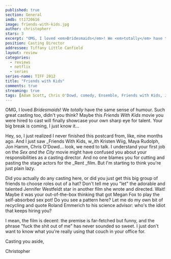 ```yaml
---
published: true
section: General
imdb: tt1720616
image: friends-with-kids.jpg
author: christopherr
stars: 3
excerpt: "OMG, I loved <em>Bridesmaids</em>! We <em>totally</em> have the same sense of humour. Such great casting too, didn&rsquo;t you think? Maybe this <em>Friends With Kids</em> movie you were hired to cast will finally showcase your own sharp eye for talent.  Your big break is coming, I just know it."
position: Casting Director
addressee: Tiffany Little Canfield
layout: review
categories:
  - reviews
  - netflix
  - series
series-name: TIFF 2012
title: "Friends with Kids"
comments: true
streaming: true
tags: [Adam Scott, Chris O'Dowd, comedy, Ensemble, Friends with Kids, Jennifer Westfeldt, Jon Hamm, Kristen Wiig, Letters, Maya Rudolph, netflix.ca]
---
```

OMG, I loved _Bridesmaids_! We _totally_ have the same sense of humour. Such great casting too, didn't you think? Maybe this _Friends With Kids_ movie you were hired to cast will finally showcase your own sharp eye for talent. Your big break is coming, I just know it…

Hey, so, I just realized I never finished this postcard from, like, nine months ago. And I just saw _Friends With Kids, w_ith Kristen Wiig, Maya Rudolph, Jon Hamm, Chris O'Dowd… look, we need to talk. I understand your first job on the _Sex and the City_ movie might have confused you about your responsibilities as a casting director. And no one blames you for cutting and pasting the stage actors for the _Rent _film. But I'm starting to think you're just plain lazy.

Did you actually do any casting here, or did you just get this big group of friends to choose roles out of a hat? Don't tell me you "let" the adorable and talented Jennifer Westfeldt star in another film she wrote and directed. Wait! Maybe it was your out-of-the-box thinking that got Megan Fox to play the self-absorbed sex pot! Do you see a pattern here? Let me do my own bit of recycling and quote Roland Emmerich to his science advisor: who's the idiot that keeps hiring you?

I mean, the film is decent: the premise is far-fetched but funny, and the phrase "fuck the shit out of me" has never sounded so sweet. I just don't want to know what you're really using that couch in your office for.

Casting you aside,

Christopher